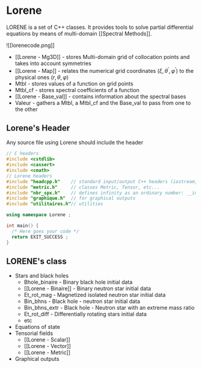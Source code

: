 # Lorene

LORENE is a set of C++ classes. It provides tools to solve partial differential equations by means of multi-domain [[Spectral Methods]].

![[lorenecode.png]]

- [[Lorene - Mg3D]] - stores Multi-domain grid of collocation points and takes into account symmetries
- [[Lorene - Map]] - relates the numerical grid coordinates $\left(\xi, \theta^{\prime}, \varphi^{\prime}\right)$ to the physical ones $(r, \theta, \varphi)$
- Mtbl - stores values of a function on grid points
- Mtbl_cf - stores spectral coefficients of a function
- [[Lorene - Base_val]] - contains information about the spectral bases
- Valeur - gathers a Mtbl, a Mtbl_cf and the Base_val to pass from one to the other

## Lorene's Header

Any source file using Lorene should include the header

```C++
// C headers
#include <cstdlib>
#include <cassert>
#include <cmath>
// Lorene headers
#include "headcpp.h"    // standard input/output C++ headers (iostream, fstream)
#include "metric.h"     // classes Metric, Tensor, etc...
#include "nbr_spx.h"    // defines infinity as an ordinary number: __infinity
#include "graphique.h"  // for graphical outputs
#include "utilitaires.h"// utilities

using namespace Lorene ;

int main() {
  /* Here goes your code */
  return EXIT_SUCCESS ; 
}
```

## LORENE's class

- Stars and black holes
	- Bhole_binaire - Binary black hole initial data
	- [[Lorene - Binaire]] - Binary neutron star initial data
	- Et_rot_mag - Magnetized isolated neutron star initial data
	- Bin_bhns - Black hole - neutron star initial data
	- Bin_bhns_extr - Black hole - Neutron star with an extreme mass ratio
	- Et_rot_diff - Differentially rotating stars initial data
	- etc
- Equations of state
- Tensorial fields
	- [[Lorene - Scalar]]
	- [[Lorene - Vector]]
	- [[Lorene - Metric]]
- Graphical outputs



